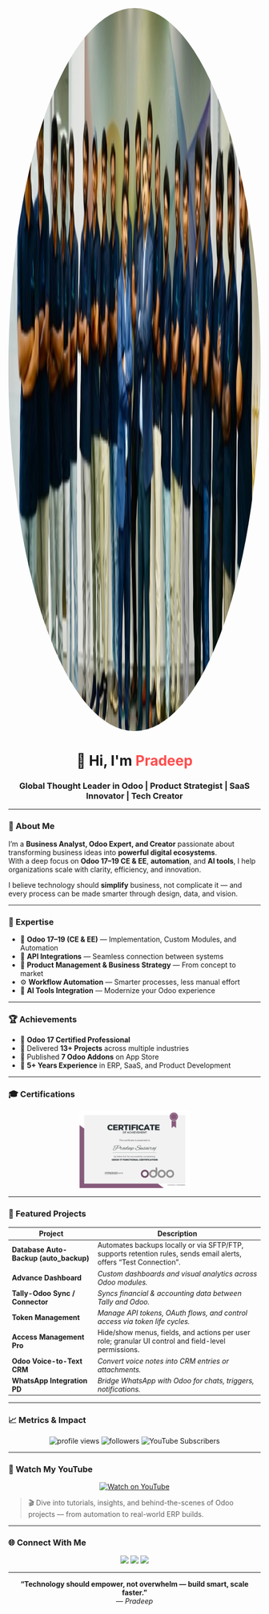 <!-- Banner / Profile Image -->
<p align="center">
  <img src="https://github.com/PradeepOfficialAi/Profiles/blob/main/group%20photo.jpg" width="2560" height="1440" style="border-radius:50%;" alt="Pradeep Official AI"/>
</p>

<h1 align="center">👋 Hi, I'm <span style="color:#ff4d4d;">Pradeep</span></h1>
<h3 align="center">Global Thought Leader in Odoo | Product Strategist | SaaS Innovator | Tech Creator</h3>

---

### 🚀 About Me
I’m a **Business Analyst, Odoo Expert, and Creator** passionate about transforming business ideas into **powerful digital ecosystems**.  
With a deep focus on **Odoo 17–19 CE & EE**, **automation**, and **AI tools**, I help organizations scale with clarity, efficiency, and innovation.

I believe technology should **simplify** business, not complicate it — and every process can be made smarter through design, data, and vision.

---

### 💼 Expertise
- 🧩 **Odoo 17–19 (CE & EE)** — Implementation, Custom Modules, and Automation  
- 🔗 **API Integrations** — Seamless connection between systems  
- 🧠 **Product Management & Business Strategy** — From concept to market  
- ⚙️ **Workflow Automation** — Smarter processes, less manual effort  
- 🤖 **AI Tools Integration** — Modernize your Odoo experience  

---

### 🏆 Achievements
- 🥇 **Odoo 17 Certified Professional**  
- 🚀 Delivered **13+ Projects** across multiple industries  
- 🧩 Published **7 Odoo Addons** on App Store  
- 💼 **5+ Years Experience** in ERP, SaaS, and Product Development  

---

### 🎓 Certifications
<p align="center">
  <img src="https://github.com/PradeepOfficialAi/Profiles/blob/main/Odoo%2017%20Certification.png" width="220" alt="Odoo Certification"/>
</p>

---

### 🌟 Featured Projects

| Project | Description |
|---|---|
| **Database Auto-Backup (auto_backup)** | Automates backups locally or via SFTP/FTP, supports retention rules, sends email alerts, offers “Test Connection”. |
| **Advance Dashboard** | *Custom dashboards and visual analytics across Odoo modules.* |
| **Tally-Odoo Sync / Connector** | *Syncs financial & accounting data between Tally and Odoo.* |
| **Token Management** | *Manage API tokens, OAuth flows, and control access via token life cycles.* |
| **Access Management Pro** | Hide/show menus, fields, and actions per user role; granular UI control and field-level permissions. |
| **Odoo Voice-to-Text CRM** | *Convert voice notes into CRM entries or attachments.* |
| **WhatsApp Integration PD** | *Bridge WhatsApp with Odoo for chats, triggers, notifications.* |


---

### 📈 Metrics & Impact
<p align="center">
  <img src="https://komarev.com/ghpvc/?username=PradeepOfficialAi&label=Profile%20Views&color=ff4d4d&style=for-the-badge" alt="profile views"/>
  <img src="https://img.shields.io/github/followers/PradeepOfficialAi?style=for-the-badge&color=blue" alt="followers"/>
  <img src="https://img.shields.io/youtube/channel/subscribers/UCkbr9ZGQwc4k6UWshwhBGeQ?style=for-the-badge&label=YouTube%20Subscribers&color=red" alt="YouTube Subscribers"/>
</p>

---

### 🎥 Watch My YouTube
<p align="center">
  <a href="https://www.youtube.com/@PradeepSusairaj" target="_blank">
    <img src="https://img.shields.io/badge/▶️%20Watch%20on%20YouTube-red?style=for-the-badge&logo=youtube" alt="Watch on YouTube"/>
  </a>
</p>

> 🎬 Dive into tutorials, insights, and behind-the-scenes of Odoo projects — from automation to real-world ERP builds.

---

### 🌐 Connect With Me
<p align="center">
  <a href="https://www.linkedin.com/in/pradeep-susairaj"><img src="https://img.shields.io/badge/LinkedIn-blue?style=for-the-badge&logo=linkedin"/></a>
  <a href="mailto:pradeep.official.ai@gmail.com"><img src="https://img.shields.io/badge/Email-D14836?style=for-the-badge&logo=gmail&logoColor=white"/></a>
  <a href="https://www.youtube.com/@PradeepSusairaj"><img src="https://img.shields.io/badge/YouTube-red?style=for-the-badge&logo=youtube&logoColor=white"/></a>
</p>

---

<p align="center">
  <b>“Technology should empower, not overwhelm — build smart, scale faster.”</b><br/>
  <i>— Pradeep</i>
</p>
